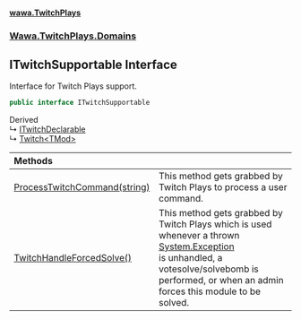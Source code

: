 #### [wawa.TwitchPlays](index.md 'index')
### [Wawa.TwitchPlays.Domains](Wawa.TwitchPlays.Domains.md 'Wawa.TwitchPlays.Domains')

## ITwitchSupportable Interface

Interface for Twitch Plays support.

```csharp
public interface ITwitchSupportable
```

Derived  
&#8627; [ITwitchDeclarable](ITwitchDeclarable.md 'Wawa.TwitchPlays.ITwitchDeclarable')  
&#8627; [Twitch&lt;TMod&gt;](Twitch_TMod_.md 'Wawa.TwitchPlays.Twitch<TMod>')

| Methods | |
| :--- | :--- |
| [ProcessTwitchCommand(string)](ITwitchSupportable.ProcessTwitchCommand.gqwW8YCa6BJyzeHs/UqbcA.md 'Wawa.TwitchPlays.Domains.ITwitchSupportable.ProcessTwitchCommand(string)') | This method gets grabbed by Twitch Plays to process a user command. |
| [TwitchHandleForcedSolve()](ITwitchSupportable.TwitchHandleForcedSolve().md 'Wawa.TwitchPlays.Domains.ITwitchSupportable.TwitchHandleForcedSolve()') | This method gets grabbed by Twitch Plays which is used whenever a thrown [System.Exception](https://docs.microsoft.com/en-us/dotnet/api/System.Exception 'System.Exception')<br/>is unhandled, a votesolve/solvebomb is performed, or when an admin forces this module to be solved. |
